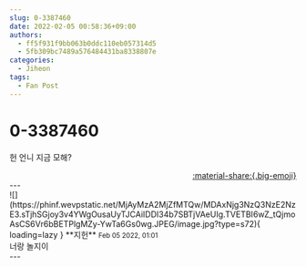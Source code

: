 ```yaml
---
slug: 0-3387460
date: 2022-02-05 00:58:36+09:00
authors:
  - ff5f931f9bb063b0ddc110eb057314d5
  - 5fb309bc7489a576484431ba8338807e
categories:
  - Jiheon
tags:
  - Fan Post
---
```


# 0-3387460

<div class="post-container" markdown="1">
<div class="content-container md-sidebar__scrollwrap" markdown="1">

헌 언니 지금 모해?

</div>
</div>

<div style="text-align: right;" markdown="1">
<a href="https://weverse.io/fromis9/fanpost/0-3387460" style="text-align: right;">:material-share:{.big-emoji}</a>
</div>
---

<div class="comments-container md-sidebar__scrollwrap" markdown="1">
<div class="comment" markdown="1">
<div class='id-container' markdown="1">
![](https://phinf.wevpstatic.net/MjAyMzA2MjZfMTQw/MDAxNjg3NzQ3NzE2NzE3.sTjhSGjoy3v4YWgOusaUyTJCAiIDDI34b7SBTjVAeUIg.TVETBI6wZ_tQjmoAsCS6Vr6bBETPlgMZy-YwTa6Gs0wg.JPEG/image.jpg?type=s72){ loading=lazy }
**<span class="artist">지헌</span>** <small>Feb 05 2022, 01:01</small><br>
</div>
<div class='comment-body' markdown="1">
너랑 놀지이
</div>
</div>
</div>
---
